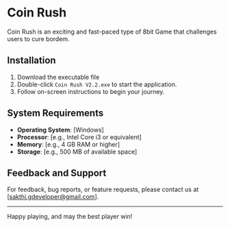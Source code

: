 # Coin Rush 

Coin Rush is an exciting and fast-paced type of 8bit Game that challenges users to cure bordem.



## Installation
1. Download the executable file
2. Double-click `Coin Rush V2.2.exe` to start the application.
3. Follow on-screen instructions to begin your journey.


## System Requirements
- **Operating System**: [Windows]
- **Processor**: [e.g., Intel Core i3 or equivalent]
- **Memory**: [e.g., 4 GB RAM or higher]
- **Storage**: [e.g., 500 MB of available space]




## Feedback and Support
For feedback, bug reports, or feature requests, please contact us at [sakthi.gdeveloper@gmail.com].

---

Happy playing, and may the best player win!
